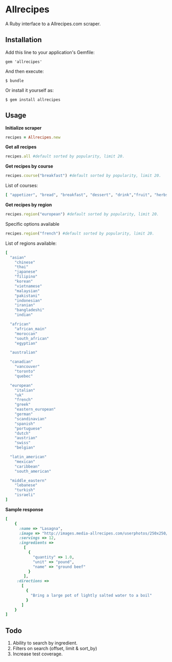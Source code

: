 # Allrecipes

A Ruby interface to a Allrecipes.com scraper.

## Installation

Add this line to your application's Gemfile:

    gem 'allrecipes'

And then execute:

    $ bundle

Or install it yourself as:

    $ gem install allrecipes

## Usage

**Initialize scraper**
```ruby
recipes = Allrecipes.new
```

**Get all recipes**
```ruby
recipes.all #default sorted by popularity, limit 20.
```

**Get recipes by course**
```ruby
recipes.course("breakfast") #default sorted by popularity, limit 20.
```
List of courses: 
```ruby
[ "appetizer", "bread", "breakfast", "dessert", "drink","fruit", "herbs", "main", "salad", "soup", "meat", "pasta", "seafood", "wholegrains"]
```

**Get recipes by region**
```ruby
recipes.region("european") #default sorted by popularity, limit 20.
```

Specific options available
```ruby
recipes.region("french") #default sorted by popularity, limit 20.
```

List of regions available: 
```ruby
[
  "asian"
    "chinese" 
    "thai" 
    "japanese" 
    "filipino" 
    "korean" 
    "vietnamese" 
    "malaysian" 
    "pakistani" 
    "indonesian" 
    "iranian" 
    "bangladeshi" 
    "indian" 

  "african"
    "african_main"
    "moroccan"
    "south_african"
    "egyptian"

  "australian"

  "canadian"
    "vancouver" 
    "toronto" 
    "quebec" 

  "european"
    "italian"
    "uk"
    "french"
    "greek"
    "eastern_european"
    "german"
    "scandinavian"
    "spanish"
    "portuguese"
    "dutch"
    "austrian"
    "swiss"
    "belgian"

  "latin_american"
    "mexican" 
    "caribbean" 
    "south_american" 

  "middle_eastern"
    "lebanese" 
    "turkish" 
    "israeli" 
]
```

**Sample response**
```ruby
[
    {
      :name => "Lasagna",
      :image => "http://images.media-allrecipes.com/userphotos/250x250/00/03/24/32427.jpg",
      :servings => 12,
      :ingredients =>
        [
          {
            "quantity" => 1.0,
            "unit" => "pound", 
            "name" => "ground beef"
          }
        ],
     :directions => 
       [
         {
           "Bring a large pot of lightly salted water to a boil"
         }
       ]
    }
]
```

## Todo

1. Ability to search by ingredient.
2. Filters on search (offset, limit & sort_by)
3. Increase test coverage.
